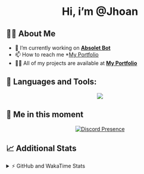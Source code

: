 <h1 align="center">Hi, i’m @Jhoan</h1>

## 🙋‍♂️ About Me

- 🔭 I’m currently working on **[Absolet Bot](https://strider.cloud)**
- 📫 How to reach me *[My Portfolio](https://jhoan.me/contact)
- 👨‍💻 All of my projects are available at **[My Portfolio](https://jhoan.me)**

## 🚀 Languages and Tools:
<p align="center">
  <a href="https://skillicons.dev">
    <img src="https://skillicons.dev/icons?i=js,ts,html,css,bootstrap,nodejs,express,vscode,neovim,vim,atom,cloudflare,git,github,discord,bots,linux,mongodb,nginx,redis,wordpress,heroku&perline=11" />
  </a>
</p>
  
## 👤 Me in this moment
<p align="center">
    <a href="https://discord.com/users/612460795124776960" target="_blank" rel="nofollow">
        <img src="https://lanyard-profile-readme.vercel.app/api/612460795124776960?idleMessage=Probably%20coding%20Absolet..." alt="Discord Presence" align="center">
    </a>
</p>

## 📈 Additional Stats
<details>
    <summary>⚡ GitHub and WakaTime Stats</summary>
    <br/>

<!--START_SECTION:waka-->
![Code Time](http://img.shields.io/badge/Code%20Time-541%20hrs%2041%20mins-blue)

**🐱 My GitHub Data** 

> 🏆 1,087 Contributions in the Year 2022
 > 
> 📦 169.6 kB Used in GitHub's Storage 
 > 
> 💼 Opted to Hire
 > 
> 📜 4 Public Repositories 
 > 
> 🔑 37 Private Repositories  
 > 
**I'm an Early 🐤** 

```text
🌞 Morning    91 commits     ██░░░░░░░░░░░░░░░░░░░░░░░   10.82% 
🌆 Daytime    385 commits    ███████████░░░░░░░░░░░░░░   45.78% 
🌃 Evening    328 commits    █████████░░░░░░░░░░░░░░░░   39.0% 
🌙 Night      37 commits     █░░░░░░░░░░░░░░░░░░░░░░░░   4.4%

```
📅 **I'm Most Productive on Saturday** 

```text
Monday       123 commits    ███░░░░░░░░░░░░░░░░░░░░░░   14.63% 
Tuesday      127 commits    ███░░░░░░░░░░░░░░░░░░░░░░   15.1% 
Wednesday    138 commits    ████░░░░░░░░░░░░░░░░░░░░░   16.41% 
Thursday     92 commits     ██░░░░░░░░░░░░░░░░░░░░░░░   10.94% 
Friday       131 commits    ████░░░░░░░░░░░░░░░░░░░░░   15.58% 
Saturday     159 commits    ████░░░░░░░░░░░░░░░░░░░░░   18.91% 
Sunday       71 commits     ██░░░░░░░░░░░░░░░░░░░░░░░   8.44%

```


📊 **This Week I Spent My Time On** 

```text
⌚︎ Time Zone: America/Bogota

💬 Programming Languages: 
TypeScript               22 hrs 53 mins      ███████████████████░░░░░░   79.16% 
Java                     2 hrs 9 mins        █░░░░░░░░░░░░░░░░░░░░░░░░   7.46% 
YAML                     1 hr 37 mins        █░░░░░░░░░░░░░░░░░░░░░░░░   5.6% 
JavaScript               1 hr 22 mins        █░░░░░░░░░░░░░░░░░░░░░░░░   4.78% 
JSON                     35 mins             ░░░░░░░░░░░░░░░░░░░░░░░░░   2.07%

🔥 Editors: 
VS Code                  28 hrs 54 mins      █████████████████████████   100.0%

🐱‍💻 Projects: 
bloom                    27 hrs 18 mins      ███████████████████████░░   94.47% 
dilva                    34 mins             ░░░░░░░░░░░░░░░░░░░░░░░░░   1.97% 
bloom_enc                29 mins             ░░░░░░░░░░░░░░░░░░░░░░░░░   1.69% 
enc                      19 mins             ░░░░░░░░░░░░░░░░░░░░░░░░░   1.12% 
strider-app              6 mins              ░░░░░░░░░░░░░░░░░░░░░░░░░   0.39%

💻 Operating System: 
Linux                    28 hrs 54 mins      █████████████████████████   100.0%

```

**I Mostly Code in JavaScript** 

```text
JavaScript               16 repos            ███████████████░░░░░░░░░░   61.54% 
TypeScript               4 repos             ███░░░░░░░░░░░░░░░░░░░░░░   15.38% 
Java                     3 repos             ███░░░░░░░░░░░░░░░░░░░░░░   11.54% 
Shell                    1 repo              █░░░░░░░░░░░░░░░░░░░░░░░░   3.85% 
CSS                      1 repo              █░░░░░░░░░░░░░░░░░░░░░░░░   3.85%

```



 Last Updated on 21/12/2022 05:35:47 UTC
<!--END_SECTION:waka-->
</details>
